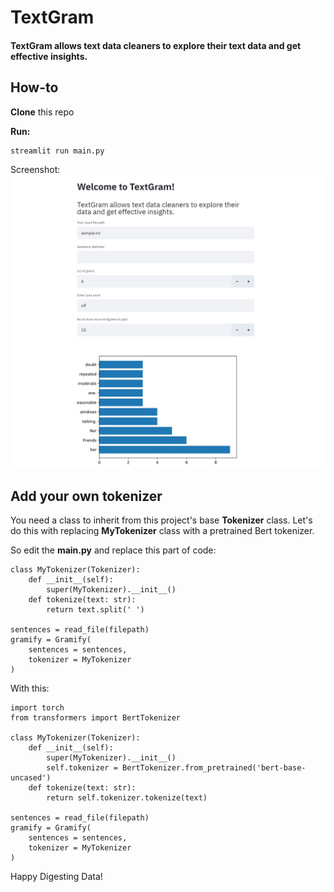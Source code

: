# TextGram

#### TextGram allows text data cleaners to explore their text data and get effective insights.


## How-to
**Clone** this repo

**Run:**
```
streamlit run main.py
```

Screenshot:
![Screenshot](https://github.com/alikhodadoost/TextGram/blob/master/imgs/scr.jpg)

## Add your own tokenizer
You need a class to inherit from this project's base **Tokenizer** class.
Let's do this with replacing **MyTokenizer** class with a pretrained Bert tokenizer.

So edit the **main.py** and replace this part of code:
```
class MyTokenizer(Tokenizer):
    def __init__(self):
        super(MyTokenizer).__init__()
    def tokenize(text: str):
        return text.split(' ')

sentences = read_file(filepath)
gramify = Gramify(
    sentences = sentences,
    tokenizer = MyTokenizer
)
```
With this:
```
import torch
from transformers import BertTokenizer

class MyTokenizer(Tokenizer):
    def __init__(self):
        super(MyTokenizer).__init__()
        self.tokenizer = BertTokenizer.from_pretrained('bert-base-uncased')
    def tokenize(text: str):
        return self.tokenizer.tokenize(text)

sentences = read_file(filepath)
gramify = Gramify(
    sentences = sentences,
    tokenizer = MyTokenizer
)
```

Happy Digesting Data!
